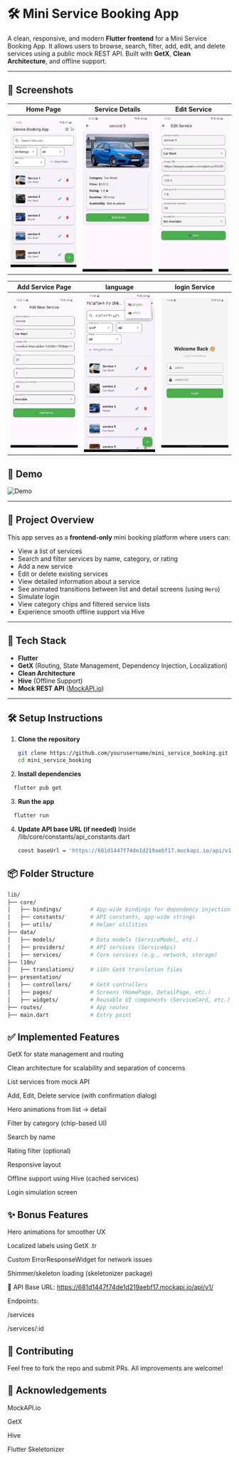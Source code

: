 # 🛠️ Mini Service Booking App

A clean, responsive, and modern **Flutter frontend** for a Mini Service Booking App. It allows users to browse, search, filter, add, edit, and delete services using a public mock REST API. Built with **GetX**, **Clean Architecture**, and offline support.

---

## 📱 Screenshots

| Home Page                             | Service Details                         | Edit Service                          |
|--------------------------------------|-----------------------------------------|---------------------------------------|
| ![Home](screenshots/home.jpg)        | ![Details](screenshots/det.jpg)     | ![Edit](screenshots/edite.jpg)         |

| Add Service Page                             | language                         | login Service                          |
|--------------------------------------|-----------------------------------------|---------------------------------------|
| ![Home](screenshots/additems.jpg)        | ![Details](screenshots/local.jpg)     | ![Edit](screenshots/login.jpg)         |

>
## 🎥 Demo

![Demo](screenshots/video.gif)

---

## 🚀 Project Overview

This app serves as a **frontend-only** mini booking platform where users can:

- View a list of services
- Search and filter services by name, category, or rating
- Add a new service
- Edit or delete existing services
- View detailed information about a service
- See animated transitions between list and detail screens (using `Hero`)
- Simulate login
- View category chips and filtered service lists
- Experience smooth offline support via Hive

---

## 🧰 Tech Stack

- **Flutter**
- **GetX** (Routing, State Management, Dependency Injection, Localization)
- **Clean Architecture**
- **Hive** (Offline Support)
- **Mock REST API** ([MockAPI.io](https://mockapi.io/))

---

## 🛠️ Setup Instructions

1. **Clone the repository**
   ```bash
   git clone https://github.com/yourusername/mini_service_booking.git
   cd mini_service_booking
2. **Install dependencies**
 ```bash
   flutter pub get
```
3. **Run the app**
 ```bash
   flutter run
```
4. **Update API base URL (if needed)**
    Inside /lib/core/constants/api_constants.dart
     ```bash
    const baseUrl = 'https://681d1447f74de1d219aebf17.mockapi.io/api/v1/';```

## 📦 Folder Structure
  ```bash
lib/
├── core/
│   ├── bindings/         # App-wide bindings for dependency injection
│   ├── constants/        # API constants, app-wide strings
│   ├── utils/            # Helper utilities
├── data/
│   ├── models/           # Data models (ServiceModel, etc.)
│   ├── providers/        # API services (ServiceApi)
│   ├── services/         # Core services (e.g., network, storage)
├── l10n/
│   ├── translations/     # i18n GetX translation files
├── presentation/
│   ├── controllers/      # GetX controllers
│   ├── pages/            # Screens (HomePage, DetailPage, etc.)
│   ├── widgets/          # Reusable UI components (ServiceCard, etc.)
├── routes/               # App routes
├── main.dart             # Entry point

```

## ✅ Implemented Features
 GetX for state management and routing

 Clean architecture for scalability and separation of concerns

 List services from mock API

 Add, Edit, Delete service (with confirmation dialog)

 Hero animations from list → detail

 Filter by category (chip-based UI)

 Search by name

 Rating filter (optional)

 Responsive layout

 Offline support using Hive (cached services)

 Login simulation screen


## ✨ Bonus Features
 Hero animations for smoother UX

 Localized labels using GetX .tr

 Custom ErrorResponseWidget for network issues

 Shimmer/skeleton loading (skeletonizer package)

🔗 API
Base URL: https://681d1447f74de1d219aebf17.mockapi.io/api/v1/

Endpoints:

/services

/services/:id

## 🤝 Contributing
Feel free to fork the repo and submit PRs. All improvements are welcome!

## 🙌 Acknowledgements
MockAPI.io

GetX

Hive

Flutter Skeletonizer

